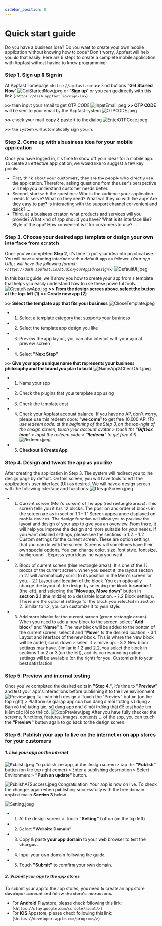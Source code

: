 ```yaml
---
sidebar_position: 0
---
```


# Quick start guide

Do you have a business idea? Do you want to create your own mobile application without knowing how to code? Don't worry, Appfast will help you do that easily.
Here are 6 steps to create a complete mobile application with Appfast without having to know programming:

### Step 1. Sign up & Sign in

At Appfast homepage `<https://appfast.io>`
**>>** Find buttons "**Get Started Now**" ![GetStartedNow.jpeg](https://www.dropbox.com/scl/fi/bi3gkzuuk2cc7ou8e7i8j/GetStartedNow.jpg?rlkey=w1kielqn5hyaela6lvu4zav3e&dl=0&raw=1) or "**Sign up**" or you can go directly with this link (`<https://dash.appfast.io/sign-in>`)

**>>** then input your email to get OTP CODE
![InputEmail.jpeg](https://www.dropbox.com/scl/fi/x1nomel940ndg8e2khkrj/InputEmail.jpg?rlkey=rsbaeceqk1ti2sfoq79y58a22&dl=0&raw=1)
**>>** **OTP CODE** will be sent to your email by the Appfast system
![OTPCODE.jpeg](https://www.dropbox.com/scl/fi/7csgf5jc9wtm0wyrt58zj/OTPCODE.jpg?rlkey=jyd3kx8l68ylkbf3vv3w8p0k9&dl=0&raw=1)

**>>** check your mail, copy & paste it to the dialog
![EnterOTPCode.jpeg](https://www.dropbox.com/scl/fi/e2dm8zkk03zneet447wra/EnterOTPCode.jpg?rlkey=mmys3sjmq71qu29ij0ojpof4r&dl=0&raw=1)

**>>** the system will automatically sign you in.

### Step 2. Come up with a business idea for your mobile application

Once you have logged in, it's time to show off your ideas for a mobile app. To create an effective application, we would like to suggest a few key points:

- First, think about your customers, they are the people who directly use the application. Therefore, asking questions from the user's perspective will help you understand customer needs better.
- Second, start with the questions: Who is the audience your application needs to serve? What do they need? What will they do with the app? Are they easy to pay? Is interacting with the support channel convenient and quick? ...
- Third, as a business creator, what products and services will you provide? What kind of app should you have? What is its interface like? Style of the app? How convenient is it for customers to use? ...

### Step 3. Choose your desired app template or design your own interface from scratch

Once you've completed **Step 2**, it's time to put your idea into practical use. You will have a starting interface with a default app as follows:
_(Your app URLs will have the following format: `<https://dash.appfast.io/studio/yourAppId/design>`)_
![DefaultUI.jpeg](https://www.dropbox.com/scl/fi/hfexotbsq2ifj88wz7b3g/DefaultUI.jpg?rlkey=p8xd05ulwtw8lpxas8nylmw49&dl=0&raw=1)

In this basic guide, we'll show you how to create your app from a template that helps you easily understand how to use these powerful tools.
![CreateNewApp.jpg](https://www.dropbox.com/scl/fi/m73oh5ti2xv0vhii3jhgv/CreateNewApp.jpg?rlkey=s25gvhkmvhz09j0ul74ll0te1&dl=0&raw=1)
**>>** **From the design screen above, select the button at the top-left (1)**
**>>** **Create new app (2)**

**>>** **Select the template app that fits your business**
![ChoseTemplate.jpeg](https://www.dropbox.com/scl/fi/jykt4wvovl47op7rtffcz/ChoseTemplate.jpg?rlkey=8a63df6w9lshl5ca97glifnt5&dl=0&raw=1)

- 1. Select a template category that supports your business
- 2. Select the template app design you like
- 3. Preview the app layout, you can also interact with your app at preview screen
- 4. Select **"Next Step"**

**>>** **Give your app a unique name that represents your business philosophy and the brand you plan to build**
![NameApp&CheckOut.jpeg](https://www.dropbox.com/scl/fi/v1dinwu7ywqnu0oc1kp2o/NameApp-CheckOut.jpg?rlkey=3717um9s25zibqo96dc361wh1&dl=0&raw=1)

- 1. Name your app
- 2. Check the plugins that your template app using
- 3. Check the template cost
- 4. Check your Appfast account balance. If you have no AP, don't worry, please use this redeem code: "**welcome**" to get free 10,000 AP. _(To use redeem code: at the beginning of the Step 3, on the top-right of the design screen, touch your account avatar > touch the "**Giftbox icon**" > input the redeem code > "**Redeem**" to get free AP)_.
     ![Redeem.jpeg](https://www.dropbox.com/scl/fi/7ow52wl8tnb9qb4zwd6np/Redeem.jpg?rlkey=srxkzffo46tseutstv9g218mu&dl=0&raw=1)
- 5. **Checkout & Create App**

### Step 4. Design and tweak the app as you like

After creating the application in Step 3. The system will redirect you to the design page by default. On this screen, you will have tools to edit the application's user interface (UI) as desired. We will have a design screen with the following interface and functions:
![DesignScreen.jpeg](https://www.dropbox.com/scl/fi/7lukjvw9fms1zh181j7qw/DesignScreen.jpeg?rlkey=xihduosagsiompb5gv88rlnob&dl=0&raw=1)

- 1. Current screen (Men's screen) of the app (red rectangle areas).
     This screen tells you it has 12 blocks. The position and order of blocks in the screen are as in section 1.1 - 1.1 Screen appearance displayed on mobile devices.
     The design function will allow you to preview the layout and design of your app to give you an overview. From there, it will help you improve the design and more suitable for your needs. If you want detailed settings, please see the sections in 1.2. - 1.2 Custom settings for the current screen.
     These are option settings that you can do with the screen. Screens will sometimes have their own special options. You can change color, size, font style, font size, background... Express your ideas the way you want.
- 2. Block of current screen (blue rectangle areas).
     It is one of the 12 blocks of the current screen. When you select it, the layout section in 2.1 will automatically scroll to its position in the Men's screen for you. - 2.1 Layout and location of the block.
     You can optionally change the layout of the design by selecting the block in **section 1** (the left), and selecting the "**Move up, Move down**" button in **section 2.1** (the middle) to a desirable location. - 2.2 Block settings.
     These are the optional settings for the block you selected in section 2. Similar to 1.2, you can customize it to your style.
- 3. Add more blocks for the current screen (green rectangle areas).
     When you need to add a new block to the screen, select "**Add block**" and "**Name**" it. The new block will be added to the bottom of the current screen, select it and "**Move**" to the desired location. - 3.1 Layout and interface of the new block.
     This is where the New block will be added, scroll down > select it > move up. - 3.2 New block settings may have.
     Similar to 1.2 and 2.2, you select the block in sections 1 or 2 or 3 (on the left), and its corresponding option settings will be available (on the right) for you. Customize it to your best satisfaction.

### Step 5. Preview and internal testing

Once you've completed the desired edits in **"Step 4."**, it's time to **"Preview"** and test your app's interactions before publishing it to the live environment.
![Preview.jpeg](https://www.dropbox.com/scl/fi/1umqn4b9mo25qd2l8ok2s/Preview.jpeg?rlkey=bh55ihjkf2senhrfotylfbqij&dl=0&raw=1)
Tại màn hình design > Touch the "Preview" button (on the top right) > Platform sẽ giả lập app của bạn đang ở môi trường sử dụng > Bạn có thể tương tác, sử dụng app như ở môi trường thật để test hoặc tìm kiếm các lỗi có thể có.
![StopPreview.jpeg](https://www.dropbox.com/scl/fi/bbgm61f2fe582i4833jvt/StopPreview.jpeg?rlkey=scvaqh1lox6905p2re06au2gz&dl=0&raw=1)
After you have fully checked the screens, functions, features, images, contents ... of the app, you can touch the **"Preview"** button again to go back to the design screen.

### Step 6. Publish your app to live on the internet or on app stores for your customers

##### 1. Live your app on the internet

![Publish.jpeg](https://www.dropbox.com/scl/fi/p60tdp6j7mupwe0j8j6lo/Publish.jpeg?rlkey=w2vdecz8b7rg39un2jtw5b09v&dl=0&raw=1)
To publish the app, at the design screen > tap the **"Publish"** button (on the top right corner) > Enter a publishing description > Select Environment > **"Push an update"** button.

![PublishAFSuccess.jpeg](https://www.dropbox.com/scl/fi/47eiuq2384zjrsvl0y8o2/PublishAFSuccess.jpeg?rlkey=icwzwcopvew5h2yrjgj47fw8g&dl=0&raw=1)
Congratulation! Your app is now on live.
To check the changes again when publishing successfully with the free domain appfast.me in **Section 3** below.

![Setting.jpeg](https://www.dropbox.com/scl/fi/zv9zcy215fg62v571dzs2/Setting.jpeg?rlkey=llrc5xcw6dumczui90fotmyga&dl=0&raw=1)

- 1. At the design screen > Touch **"Setting"** button (on the top left)
- 2. Select **"Website Domain"**
- 3. Copy & paste **your app domain** to your web browser to test the changes.
- 4. Input your own domain following the guide.
- 5. Touch **"Submit"** to comfirm your own domain.

##### 2. Submit your app to the app stores

To submit your app to the app stores, you need to create an app store developer account and follow the store's instructions.

- For **Android** Playstore, please check following this link: (`<https://play.google.com/console/about/>`)
- For **iOS** Appstore, please check following this link: (`<https://developer.apple.com/programs/>`)
